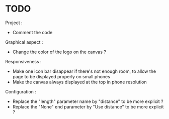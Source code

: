 # TODO

Project :

- Comment the code

Graphical aspect :

- Change the color of the logo on the canvas ?

Responsiveness :

- Make one icon bar disappear if there's not enough room, to allow the page to be displayed properly on small phones
- Make the canvas always displayed at the top in phone resolution

Configuration :

- Replace the "length" parameter name by "distance" to be more explicit ?
- Replace the "None" end parameter by "Use distance" to be more explicit ?
